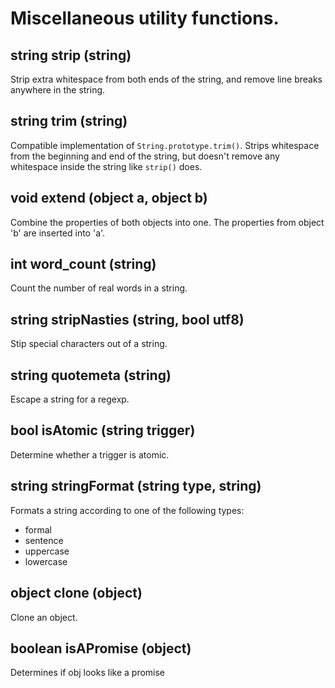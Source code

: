 # Miscellaneous utility functions.

## string strip (string)

Strip extra whitespace from both ends of the string, and remove
line breaks anywhere in the string.

## string trim (string)

Compatible implementation of `String.prototype.trim()`. Strips whitespace
from the beginning and end of the string, but doesn't remove any
whitespace inside the string like `strip()` does.

## void extend (object a, object b)

Combine the properties of both objects into one. The properties from
object 'b' are inserted into 'a'.

## int word_count (string)

Count the number of real words in a string.

## string stripNasties (string, bool utf8)

Stip special characters out of a string.

## string quotemeta (string)

Escape a string for a regexp.

## bool isAtomic (string trigger)

Determine whether a trigger is atomic.

## string stringFormat (string type, string)

Formats a string according to one of the following types:
- formal
- sentence
- uppercase
- lowercase

## object clone (object)

Clone an object.

## boolean isAPromise (object)

Determines if obj looks like a promise